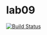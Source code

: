 # lab09
[![Build Status](https://www.travis-ci.com/attelakir/lab09.svg?branch=main)](https://www.travis-ci.com/attelakir/lab09)
